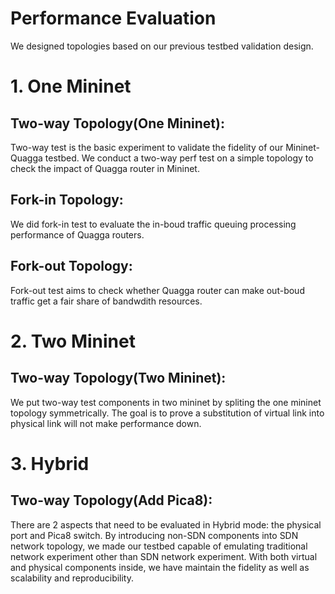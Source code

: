 
# Performance Evaluation

We designed topologies based on our previous testbed validation design.

# 1. One Mininet

## Two-way Topology(One Mininet):

Two-way test is the basic experiment to validate the fidelity of our Mininet-Quagga testbed. We conduct a two-way perf test on a simple topology to check the impact of Quagga router in Mininet.

## Fork-in Topology:

We did fork-in test to evaluate the in-boud traffic queuing processing performance of Quagga routers.

## Fork-out Topology:

Fork-out test aims to check whether Quagga router can make out-boud traffic get a fair share of bandwdith resources.

# 2. Two Mininet

## Two-way Topology(Two Mininet):

We put two-way test components in two mininet by spliting the one mininet topology symmetrically. The goal is to prove a substitution of virtual link into physical link will not make performance down. 

# 3. Hybrid

## Two-way Topology(Add Pica8):

There are 2 aspects that need to be evaluated in Hybrid mode: the physical port and Pica8 switch. By introducing non-SDN components into SDN network topology, we made our testbed capable of emulating traditional network experiment other than SDN network experiment. With both virtual and physical components inside, we have maintain the fidelity as well as scalability and reproducibility.
